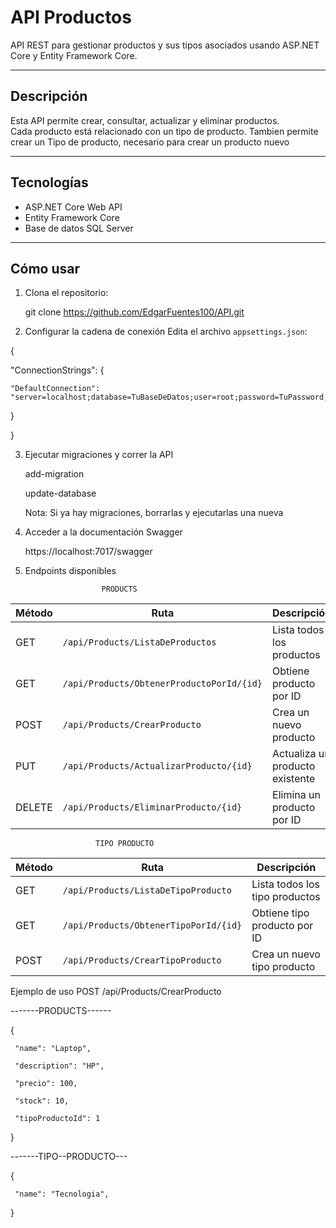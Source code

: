 # API Productos

API REST para gestionar productos y sus tipos asociados usando ASP.NET Core y Entity Framework Core.

---

## Descripción

Esta API permite crear, consultar, actualizar y eliminar productos.  
Cada producto está relacionado con un tipo de producto.
Tambien permite crear un Tipo de producto, necesario para crear un producto nuevo

---

## Tecnologías

- ASP.NET Core Web API  
- Entity Framework Core  
- Base de datos SQL Server

---

## Cómo usar

1. Clona el repositorio:

   git clone https://github.com/EdgarFuentes100/API.git


2. Configurar la cadena de conexión
Edita el archivo `appsettings.json`:

{

  "ConnectionStrings": {
  
    "DefaultConnection": "server=localhost;database=TuBaseDeDatos;user=root;password=TuPassword;"
    
  }
  
}

3. Ejecutar migraciones y correr la API

   add-migration

   update-database

   Nota: Si ya hay migraciones, borrarlas y ejecutarlas una nueva

4. Acceder a la documentación Swagger

   https://localhost:7017/swagger

5. Endpoints disponibles

                        PRODUCTS
| Método | Ruta                                      | Descripción                     |
| ------ | ----------------------------------------- | ------------------------------- |
| GET    | `/api/Products/ListaDeProductos`          | Lista todos los productos       |
| GET    | `/api/Products/ObtenerProductoPorId/{id}` | Obtiene producto por ID         |
| POST   | `/api/Products/CrearProducto`             | Crea un nuevo producto          |
| PUT    | `/api/Products/ActualizarProducto/{id}`   | Actualiza un producto existente |
| DELETE | `/api/Products/EliminarProducto/{id}`     | Elimina un producto por ID      |

                       TIPO PRODUCTO
| Método | Ruta                                      | Descripción                     |
| ------ | ----------------------------------------- | ------------------------------- |
| GET    | `/api/Products/ListaDeTipoProducto`       | Lista todos los tipo productos  |
| GET    | `/api/Products/ObtenerTipoPorId/{id}`     | Obtiene tipo producto por ID    |
| POST   | `/api/Products/CrearTipoProducto`         | Crea un nuevo tipo producto     |

Ejemplo de uso
POST /api/Products/CrearProducto

-------PRODUCTS------

   {
   
     "name": "Laptop",
     
     "description": "HP",
     
     "precio": 100,
     
     "stock": 10,
     
     "tipoProductoId": 1
     
   }

-------TIPO--PRODUCTO---

   {
   
     "name": "Tecnologia",
     
   }

